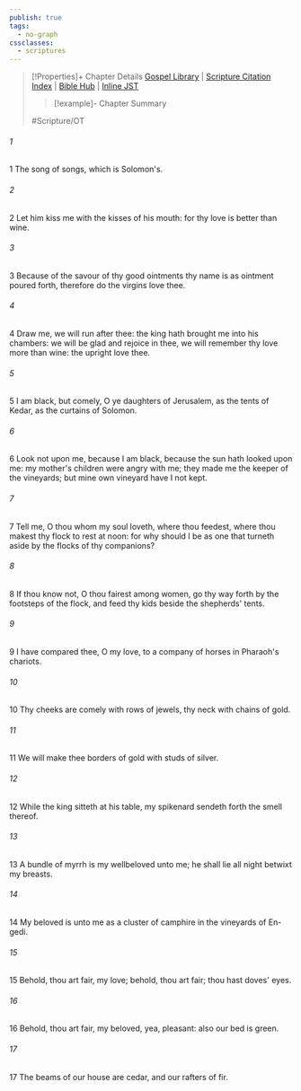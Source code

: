 ```yaml
---
publish: true
tags:
  - no-graph
cssclasses:
  - scriptures
---
```

>[!Properties]+ Chapter Details
>[Gospel Library](https://churchofjesuschrist.org/study/scriptures/ot/song/1?lang=eng)    |    [Scripture Citation Index](https://scriptures.byu.edu/#07a01::c07a01)    |    [Bible Hub](https://biblehub.com/song_of_solomon/1.htm)    |    [Inline JST](https://scripturetoolbox.com/html/ic/Song_of_Solomon/1.html)
>>[!example]- Chapter Summary
>> 
> 
>
>#Scripture/OT
###### 1
1 The song of songs, which is Solomon's.
###### 2
2 Let him kiss me with the kisses of his mouth: for thy love is better than wine.
###### 3
3 Because of the savour of thy good ointments thy name is as ointment poured forth, therefore do the virgins love thee.
###### 4
4 Draw me, we will run after thee: the king hath brought me into his chambers: we will be glad and rejoice in thee, we will remember thy love more than wine: the upright love thee.
###### 5
5 I am black, but comely, O ye daughters of Jerusalem, as the tents of Kedar, as the curtains of Solomon.
###### 6
6 Look not upon me, because I am black, because the sun hath looked upon me: my mother's children were angry with me; they made me the keeper of the vineyards; but mine own vineyard have I not kept.
###### 7
7 Tell me, O thou whom my soul loveth, where thou feedest, where thou makest thy flock to rest at noon: for why should I be as one that turneth aside by the flocks of thy companions?
###### 8
8 If thou know not, O thou fairest among women, go thy way forth by the footsteps of the flock, and feed thy kids beside the shepherds' tents.
###### 9
9 I have compared thee, O my love, to a company of horses in Pharaoh's chariots.
###### 10
10 Thy cheeks are comely with rows of jewels, thy neck with chains of gold.
###### 11
11 We will make thee borders of gold with studs of silver.
###### 12
12 While the king sitteth at his table, my spikenard sendeth forth the smell thereof.
###### 13
13 A bundle of myrrh is my wellbeloved unto me; he shall lie all night betwixt my breasts.
###### 14
14 My beloved is unto me as a cluster of camphire in the vineyards of En-gedi.
###### 15
15 Behold, thou art fair, my love; behold, thou art fair; thou hast doves' eyes.
###### 16
16 Behold, thou art fair, my beloved, yea, pleasant: also our bed is green.
###### 17
17 The beams of our house are cedar, and our rafters of fir.
